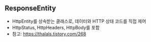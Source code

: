 ## ResponseEntity

- HttpEntity를 상속받는 클래스로, 데이터와 HTTP 상태 코드를 직접 제어
- HttpStatus, HttpHeaders, HttpBody를 포함
- 참고: https://thalals.tistory.com/268
